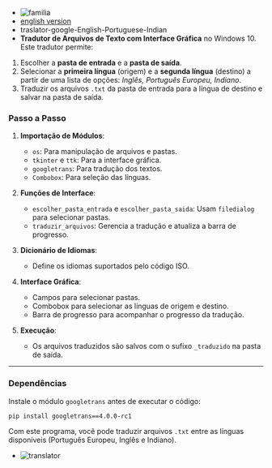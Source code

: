 - ![familia](https://github.com/0joseDark/traslator-google-English-Portuguese-Indian/blob/main/imadens/familia-humano-cosendo.jpg)
- [english version](https://github.com/0joseDark/traslator-google-English-Portuguese-Indian/blob/main/English-README.md)
- traslator-google-English-Portuguese-Indian
- **Tradutor de Arquivos de Texto com Interface Gráfica** no Windows 10. Este tradutor permite:

1. Escolher a **pasta de entrada** e a **pasta de saída**.
2. Selecionar a **primeira língua** (origem) e a **segunda língua** (destino) a partir de uma lista de opções: *Inglês, Português Europeu, Indiano*.
3. Traduzir os arquivos `.txt` da pasta de entrada para a língua de destino e salvar na pasta de saída.

### Passo a Passo

1. **Importação de Módulos**:
   - `os`: Para manipulação de arquivos e pastas.
   - `tkinter` e `ttk`: Para a interface gráfica.
   - `googletrans`: Para tradução dos textos.
   - `Combobox`: Para seleção das línguas.

2. **Funções de Interface**:
   - `escolher_pasta_entrada` e `escolher_pasta_saida`: Usam `filedialog` para selecionar pastas.
   - `traduzir_arquivos`: Gerencia a tradução e atualiza a barra de progresso.

3. **Dicionário de Idiomas**:
   - Define os idiomas suportados pelo código ISO.

4. **Interface Gráfica**:
   - Campos para selecionar pastas.
   - Combobox para selecionar as línguas de origem e destino.
   - Barra de progresso para acompanhar o progresso da tradução.

5. **Execução**:
   - Os arquivos traduzidos são salvos com o sufixo `_traduzido` na pasta de saída.

---

### Dependências

Instale o módulo `googletrans` antes de executar o código:

```bash
pip install googletrans==4.0.0-rc1
```
Com este programa, você pode traduzir arquivos `.txt` entre as línguas disponíveis (Português Europeu, Inglês e Indiano).
- ![translator](https://github.com/0joseDark/traslator-google-English-Portuguese-Indian/blob/main/imadens/image.jpg)
